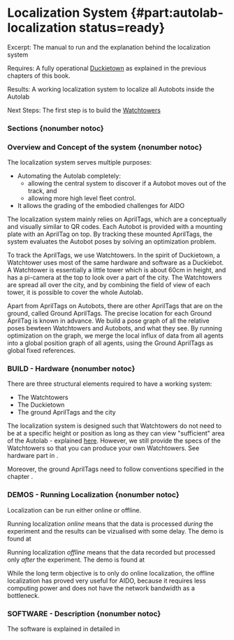 # Localization System {#part:autolab-localization status=ready}

Excerpt: The manual to run and the explanation behind the localization system

<div class='requirements' markdown="1">

Requires: A fully operational [Duckietown](+opmanual_duckietown#book) as explained in the previous chapters of this book.

Results: A working localization system to localize all Autobots inside the Autolab

Next Steps: The first step is to build the [Watchtowers](#watchtower-hardware)
</div>


### Sections {nonumber notoc}

<minitoc/>

### Overview and Concept of the system {nonumber notoc}

The localization system serves multiple purposes:

* Automating the Autolab completely:
  * allowing the central system to discover if a Autobot moves out of the track, and
  * allowing more high level fleet control.
* It allows the grading of the embodied challenges for AIDO

The localization system mainly relies on AprilTags, which are a conceptually and visually similar to QR codes. Each Autobot is provided with a mounting plate with an AprilTag on top. By tracking these mounted AprilTags, the system evaluates the Autobot poses by solving an optimization problem.

To track the AprilTags, we use Watchtowers. In the spirit of Duckietown, a Watchtower uses most of the same hardware and software as a Duckiebot. A Watchtower is essentially a little tower which is about 60cm in height, and has a pi-camera at the top to look over a part of the city. The Watchtowers are spread all over the city, and by combining the field of view of each tower, it is possible to cover the whole Autolab.

Apart from AprilTags on Autobots, there are other AprilTags that are on the ground, called Ground AprilTags. The precise location for each Ground AprilTag is known in advance. We build a pose graph of all the relative poses bewteen Watchtowers and Autobots, and what they see. By running optimization on the graph, we merge the local influx of data from all agents into a global position graph of all agents, using the Ground AprilTags as global fixed references.

### BUILD - Hardware {nonumber notoc}

There are three structural elements required to have a working system:

* The Watchtowers
* The Duckietown
* The ground AprilTags and the city

The localization system is designed such that Watchtowers do not need to be at a specific height or position as long as they can view "sufficient" area of the Autolab - explained [here](#localization-watchtower-placement). However, we still provide the specs of the Watchtowers so that you can produce your own Watchtowers. See hardware part in [](#watchtower-hardware).

Moreover, the ground AprilTags need to follow conventions specified in the chapter [](#localization-apriltags-specs).

### DEMOS - Running Localization {nonumber notoc}

Localization can be run either online or offline.

Running localization _online_ means that the data is processed _during_ the experiment and the results can be vizualised with some delay. The demo is found at [](#localization-demo)

Running localization _offline_ means that the data recorded but processed only _after_ the experiment. The demo is found at [](#localization-demo)

While the long term objective is to only do online localization, the offline localization has proved very useful for AIDO, because it requires less computing power and does not have the network bandwidth as a bottleneck.

### SOFTWARE - Description {nonumber notoc}

The software is explained in detailed in [](#autolab-localization-software)
